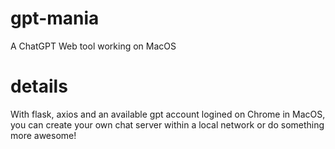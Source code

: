# gpt-mania
A ChatGPT Web tool working on MacOS

# details
With flask, axios and an available gpt account logined on Chrome in MacOS, you can create your own chat server within a local network or do something more awesome!


